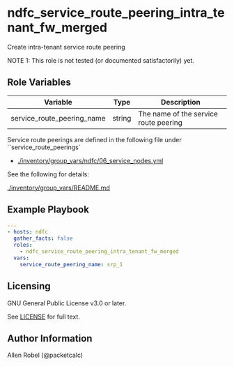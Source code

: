 # ndfc_service_route_peering_intra_tenant_fw_merged

Create intra-tenant service route peering

NOTE 1: This role is not tested (or documented satisfactorily) yet.

## Role Variables

Variable                   | Type  | Description
---------------------------|-------|----------------------------------------
service_route_peering_name | string | The name of the service route peering

Service route peerings are defined in the following file under ``service_route_peerings`

- [./inventory/group_vars/ndfc/06_service_nodes.yml](/inventory/group_vars/ndfc/06_service_nodes.yml)

See the following for details:

[./inventory/group_vars/README.md](/inventory/group_vars/README.md)


## Example Playbook

```yaml
---
- hosts: ndfc
  gather_facts: false
  roles:
    - ndfc_service_route_peering_intra_tenant_fw_merged
  vars:
    service_route_peering_name: srp_1
```

## Licensing

GNU General Public License v3.0 or later.

See [LICENSE](https://www.gnu.org/licenses/gpl-3.0.txt) for full text.

## Author Information

Allen Robel (@packetcalc)
